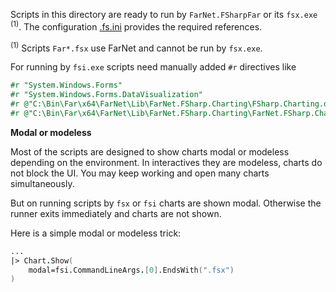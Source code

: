 Scripts in this directory are ready to run by `FarNet.FSharpFar` or its `fsx.exe` <sup>(1)</sup>.
The configuration [.fs.ini](.fs.ini) provides the required references.

<sup>(1)</sup> Scripts `Far*.fsx` use FarNet and cannot be run by `fsx.exe`.

For running by `fsi.exe` scripts need manually added `#r` directives like

```fsharp
#r "System.Windows.Forms"
#r "System.Windows.Forms.DataVisualization"
#r @"C:\Bin\Far\x64\FarNet\Lib\FarNet.FSharp.Charting\FSharp.Charting.dll"
#r @"C:\Bin\Far\x64\FarNet\Lib\FarNet.FSharp.Charting\FarNet.FSharp.Charting.dll"
```

**Modal or modeless**

Most of the scripts are designed to show charts modal or modeless depending on the environment.
In interactives they are modeless, charts do not block the UI.
You may keep working and open many charts simultaneously.

But on running scripts by `fsx` or `fsi` charts are shown modal.
Otherwise the runner exits immediately and charts are not shown.

Here is a simple modal or modeless trick:

```fsharp
...
|> Chart.Show(
    modal=fsi.CommandLineArgs.[0].EndsWith(".fsx")
)
```
